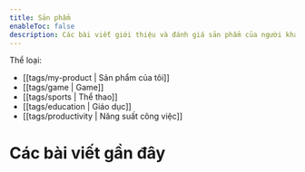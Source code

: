 ```yaml
---
title: Sản phẩm
enableToc: false
description: Các bài viết giới thiệu và đánh giá sản phẩm của người khác, trong đó có mình.
---
```

Thể loại:
- [[tags/my-product | Sản phẩm của tôi]]
- [[tags/game | Game]]
- [[tags/sports | Thể thao]]
- [[tags/education | Giáo dục]]
- [[tags/productivity | Năng suất công việc]]

# Các bài viết gần đây

